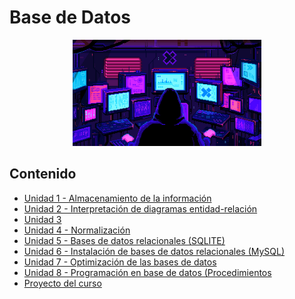 # Base de Datos

<div align=center>
<img src="../extras/pixel-jeff-matrix-s.gif" alt="me" width="60%">
</div>

## Contenido
- [Unidad 1 - Almacenamiento de la información](https://github.com/Chugani05/1-DAW/tree/main/BAE/unidad%2001)
- [Unidad 2 - Interpretación de diagramas entidad-relación](https://github.com/Chugani05/1-DAW/tree/main/BAE/unidad%2002)
- [Unidad 3](https://github.com/Chugani05/1-DAW/tree/main/BAE/unidad%2003)
- [Unidad 4 - Normalización](https://github.com/Chugani05/1-DAW/tree/main/BAE/unidad%2004)
- [Unidad 5 - Bases de datos relacionales (SQLITE)](https://github.com/Chugani05/1-DAW/tree/main/BAE/unidad%2005)
- [Unidad 6 - Instalación de bases de datos relacionales (MySQL)](https://github.com/Chugani05/1-DAW/tree/main/BAE/unidad%2006)
- [Unidad 7 - Optimización de las bases de datos](https://github.com/Chugani05/1-DAW/tree/main/BAE/unidad%2007)
- [Unidad 8 - Programación en base de datos (Procedimientos](https://github.com/Chugani05/1-DAW/tree/main/BAE/unidad%2008)
- [Proyecto del curso](https://github.com/Chugani05/1-DAW/tree/main/BAE/proyecto)